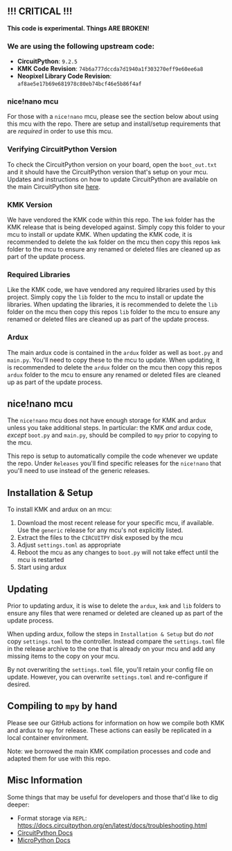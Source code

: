 ## !!! CRITICAL !!!

**This code is experimental. Things ARE BROKEN!**

### We are using the following upstream code:

- **CircuitPython**: `9.2.5`
- **KMK Code Revision**: `74b6a777dccda7d1940a1f303270eff9e60ee6a8`
- **Neopixel Library Code Revision**: `af8ae5e17b69e681978c80eb74bcf46e5b86f4af`

### nice!nano mcu

For those with a `nice!nano` mcu, please see the section below about using this mcu with the repo. There are setup and install/setup requirements that are *required* in order to use this mcu.

### Verifying CircuitPython Version

To check the CircuitPython version on your board, open the `boot_out.txt` and it should have the CircuitPython version that's setup on your mcu. Updates and instructions on how to update CircuitPython are available on the main CircuitPython site [here](https://circuitpython.org/downloads).

### KMK Version

We have vendored the KMK code within this repo. The `kmk` folder has the KMK release that is being developed against. Simply copy this folder to your mcu to install or update KMK. When updating the KMK code, it is recommended to delete the `kmk` folder on the mcu then copy this repos `kmk` folder to the mcu to ensure any renamed or deleted files are cleaned up as part of the update process.

### Required Libraries

Like the KMK code, we have vendored any required libraries used by this project. Simply copy the `lib` folder to the mcu to install or update the libraries. When updating the libraries, it is recommended to delete the `lib` folder on the mcu then copy this repos `lib` folder to the mcu to ensure any renamed or deleted files are cleaned up as part of the update process.

### Ardux

The main ardux code is contained in the `ardux` folder as well as `boot.py` and `main.py`. You'll need to copy these to the mcu to update. When updating, it is recommended to delete the `ardux` folder on the mcu then copy this repos `ardux` folder to the mcu to ensure any renamed or deleted files are cleaned up as part of the update process.

## nice!nano mcu

The `nice!nano` mcu does not have enough storage for KMK and ardux unless you take additional steps. In particular: the KMK *and* ardux code, *except* `boot.py` and `main.py`, should be compiled to `mpy` prior to copying to the mcu.

This repo is setup to automatically compile the code whenever we update the repo. Under `Releases` you'll find specific releases for the `nice!nano` that you'll need to use instead of the generic releases.

## Installation & Setup

To install KMK and ardux on an mcu:

1. Download the most recent release for your specific mcu, if available. Use the `generic` release for any mcu's not explicitly listed.
1. Extract the files to the `CIRCUITPY` disk exposed by the mcu
1. Adjust `settings.toml` as appropriate
1. Reboot the mcu as any changes to `boot.py` will not take effect until the mcu is restarted
1. Start using ardux

## Updating

Prior to updating ardux, it is wise to delete the `ardux`, `kmk` and `lib` folders to ensure any files that were renamed or deleted are cleaned up as part of the update process.

When upding ardux, follow the steps in `Installation & Setup` but do *not* copy `settings.toml` to the controller. Instead compare the `settings.toml` file in the release archive to the one that is already on your mcu and add any missing items to the copy on your mcu.

By not overwriting the `settings.toml` file, you'll retain your config file on update. However, you can overwrite `settings.toml` and re-configure if desired.

## Compiling to `mpy` by hand

Please see our GitHub actions for information on how we compile both KMK and ardux to `mpy` for release. These actions can easily be replicated in a local container environment.

Note: we borrowed the main KMK compilation processes and code and adapted them for use with this repo.

## Misc Information

Some things that may be useful for developers and those that'd like to dig deeper:

- Format storage via `REPL`: https://docs.circuitpython.org/en/latest/docs/troubleshooting.html
- [CircuitPython Docs](https://docs.circuitpython.org/en/latest/docs/environment.html#environment-variables)
- [MicroPython Docs](https://docs.micropython.org/en/latest/index.html)
